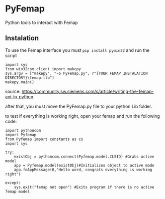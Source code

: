 # PyFemap
Python tools to interact with Femap

## Instalation

To use the Femap interface you must `pip install pywin32` and run the script
```python3
import sys
from win32com.client import makepy
sys.argv = ["makepy", "-o PyFemap.py", r"{YOUR FEMAP INSTALATION DIRECTORY}\femap.tlb"]
makepy.main()
```
source: https://community.sw.siemens.com/s/article/writing-the-femap-api-in-python

after that, you must move the PyFemap.py file to your python Lib folder.

to test if everything is working right, open your femap and run the following code:

```python3
import pythoncom
import Pyfemap
from Pyfemap import constants as cs
import sys

try:
    existObj = pythoncom.connect(Pyfemap.model.CLSID) #Grabs active model
    app = Pyfemap.model(existObj)#Initializes object to active mode
    app.feAppMessage(0,"Hello word, congrats everything is working right")

except:
    sys.exit("femap not open") #Exits program if there is no active femap model
```
